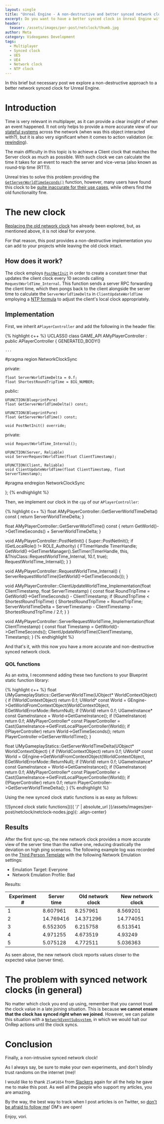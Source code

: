 ```yaml
---
layout: single
title: "Unreal Engine - A non-destructive and better synced network clock"
excerpt: Do you want to have a better synced clock in Unreal Engine without removing the default "synced" clock? This is your post!
header:
  teaser: /assets/images/per-post/netclock/thumb.jpg
author: Meta
category: Videogames Development
tags:
  - Multiplayer
  - Synced clock
  - UE5
  - UE4
  - Network clock
  - NTP clock
---
```


In this brief but necessary post we explore a non-destructive approach to a better network synced clock for Unreal Engine.

# Introduction

Time is very relevant in multiplayer, as it can provide a clear insight of when an event happened. It not only helps to provide a more accurate view of our [stateful systems](https://vorixo.github.io/devtricks/stateful-events-multiplayer/) across the network (when was this object interacted with?), but it is also very significant when it comes to action validation (ie: [rewinding](https://youtu.be/zrIY0eIyqmI?t=2146)).

The main difficulty in this topic is to achieve a Client clock that matches the Server clock as much as possible. With such clock we can calculate the time it takes for an event to reach the server and vice-versa (also known as round-trip time (RTT)).

Unreal tries to solve this problem providing the [`GetServerWorldTimeSeconds()`](https://docs.unrealengine.com/4.26/en-US/API/Runtime/Engine/GameFramework/AGameStateBase/GetServerWorldTimeSeconds/) function, however, many users have found this clock to be [quite inaccurate for their use cases](https://github.com/EpicGames/UnrealEngine/pull/4418), while others find the old functionality fine.

# The new clock

[Replacing the old network clock](https://medium.com/@invicticide/accurately-syncing-unreals-network-clock-87a3f9262594) has already been explored, but, as mentioned above, it is not ideal for everyone. 

For that reason, this post provides a non-destructive implementation you can add to your projects while leaving the old clock intact.

## How does it work?

The clock employs [`PostNetInit`](https://docs.unrealengine.com/5.0/en-US/API/Runtime/Engine/GameFramework/AActor/PostNetInit/) in order to create a constant timer that updates the client clock every 10 seconds calling `RequestWorldTime_Internal`. This function sends a server RPC forwarding the client time, which then pongs back to the client alongside the server time to calculate the `ServerWorldTimeDelta` in `ClientUpdateWorldTime` employing a [NTP formula](https://en.wikipedia.org/wiki/Network_Time_Protocol) to adjust the client's local clock appropriately.

## Implementation

First, we inherit `APlayerController` and add the following in the header file:

{% highlight c++ %}
UCLASS()
class GAME_API AMyPlayerController : public APlayerController
{
	GENERATED_BODY()

	...

#pragma region NetworkClockSync

private:

	float ServerWorldTimeDelta = 0.f;
	float ShortestRoundTripTime = BIG_NUMBER;

public:

	UFUNCTION(BlueprintPure)
	float GetServerWorldTimeDelta() const;

	UFUNCTION(BlueprintPure)
	float GetServerWorldTime() const;

	void PostNetInit() override;

private:

	void RequestWorldTime_Internal();
	
	UFUNCTION(Server, Reliable)
	void ServerRequestWorldTime(float ClientTimestamp);
	
	UFUNCTION(Client, Reliable)
	void ClientUpdateWorldTime(float ClientTimestamp, float ServerTimestamp);

#pragma endregion NetworkClockSync

};
{% endhighlight %}

Then, we implement our clock in the `cpp` of our `APlayerController`:

{% highlight c++ %}
float AMyPlayerController::GetServerWorldTimeDelta() const
{
	return ServerWorldTimeDelta;
}

float AMyPlayerController::GetServerWorldTime() const
{
	return GetWorld()->GetTimeSeconds() + ServerWorldTimeDelta;
}

void AMyPlayerController::PostNetInit()
{
	Super::PostNetInit();
	if (GetLocalRole() != ROLE_Authority)
	{
		FTimerHandle TimerHandle;
		GetWorld()->GetTimerManager().SetTimer(TimerHandle, this, &ThisClass::RequestWorldTime_Internal, 10.f, true);
		RequestWorldTime_Internal();
	}
}

void AMyPlayerController::RequestWorldTime_Internal()
{
	ServerRequestWorldTime(GetWorld()->GetTimeSeconds());
}

void AMyPlayerController::ClientUpdateWorldTime_Implementation(float ClientTimestamp, float ServerTimestamp)
{
	const float RoundTripTime = GetWorld()->GetTimeSeconds() - ClientTimestamp;
	if (RoundTripTime < ShortestRoundTripTime)
	{
		ShortestRoundTripTime = RoundTripTime;
		ServerWorldTimeDelta = ServerTimestamp - ClientTimestamp - ShortestRoundTripTime / 2.f;
	}
}

void AMyPlayerController::ServerRequestWorldTime_Implementation(float ClientTimestamp)
{
	const float Timestamp = GetWorld()->GetTimeSeconds();
	ClientUpdateWorldTime(ClientTimestamp, Timestamp);
}
{% endhighlight %}

And that's it, with this now you have a more accurate and non-destructive synced network clock.

### QOL functions

As an extra, I recommend adding these two functions to your Blueprint static function library:

{% highlight c++ %}
float UMyGameplayStatics::GetServerWorldTime(UObject* WorldContextObject)
{
	if (!WorldContextObject) return 0.f;
	UWorld* const World = GEngine->GetWorldFromContextObject(WorldContextObject, EGetWorldErrorMode::ReturnNull);
	if (!World) return 0.f;
	UGameInstance* const GameInstance = World->GetGameInstance();
	if (!GameInstance) return 0.f;
	AMyPlayerController* const PlayerController = Cast<AMyPlayerController>(GameInstance->GetFirstLocalPlayerController(World));
	if (!PlayerController) return World->GetTimeSeconds();
	return PlayerController->GetServerWorldTime();
}

float UMyGameplayStatics::GetServerWorldTimeDelta(UObject* WorldContextObject)
{
	if (!WorldContextObject) return 0.f;
	UWorld* const World = GEngine->GetWorldFromContextObject(WorldContextObject, EGetWorldErrorMode::ReturnNull);
	if (!World) return 0.f;
	UGameInstance* const GameInstance = World->GetGameInstance();
	if (!GameInstance) return 0.f;
	AMyPlayerController* const PlayerController = Cast<AMyPlayerController>(GameInstance->GetFirstLocalPlayerController(World));
	if (!PlayerController) return 0.f;
	return PlayerController->GetServerWorldTimeDelta();
}
{% endhighlight %}

Using the new synced clock static functions is as easy as follows:

![Synced clock static functions]({{ '/' | absolute_url }}/assets/images/per-post/netclock/netclock-nodes.jpg){: .align-center}

## Results

After the first sync-up, the new network clock provides a more accurate view of the server time than the native one, reducing drastically the deviation on high ping scenarios. The following example log was recorded on the [Third Person Template](https://docs.unrealengine.com/5.0/en-US/third-person-template-in-unreal-engine/) with the following Network Emulation settings:

- Emulation Target: Everyone
- Network Emulation Profile: Bad

Results:

| Experiment # | Server time | Old network clock | New network clock |
|-------|--------|---------|---------|
| 1 | 8.607961 | 8.257961 | 8.569201 |
| 2 | 14.769416 | 14.371296 | 14.774051 |
| 3 | 6.552305 | 6.215758 | 6.513541 |
| 4 | 4.971255 | 4.673519 | 4.93249 |
| 5 | 5.075128 | 4.772511 | 5.036363 |

As seen above, the new network clock reports values closer to the expected value (server time).

# The problem with synced network clocks (in general)

No matter which clock you end up using, remember that you cannot trust the clock value in a late joining situation. This is because **we cannot ensure that the clock has synced right when we joined**. However, we can paliate this situation with a [`NetworkEventSubsystem`](https://cdn.discordapp.com/attachments/221799385611239424/992481326093574155/NetworkEventSubsystem.zip), in which we would halt our OnRep actions until the clock syncs.

# Conclusion

Finally, a non-intrusive synced network clock! 

As I always say, be sure to make your own experiments, and don't blindly trust randoms on the internet (me)! 

I would like to thank `Zlo#1654` from [Slackers](https://unrealslackers.org/) again for all the help he gave me to make this post. As well  all the people who support my articles, you are amazing. 

By the way, the best way to track when I post articles is on Twitter, so [don't be afraid to follow me](https://twitter.com/vorixo)! DM's are open!

Enjoy, vori.
